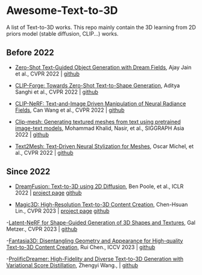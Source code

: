 # Awesome-Text-to-3D

A list of Text-to-3D works. This repo mainly contain the 3D learning from 2D priors model (stable diffusion, CLIP...) works.

## Before 2022
- [Zero-Shot Text-Guided Object Generation with Dream Fields](https://arxiv.org/abs/2112.01455), Ajay Jain et al., CVPR 2022 | [github](https://github.com/google-research/google-research/tree/master/dreamfields)

- [CLIP-Forge: Towards Zero-Shot Text-to-Shape Generation](https://arxiv.org/abs/2110.02624), Aditya Sanghi et al., CVPR 2022 | [github](https://github.com/AutodeskAILab/Clip-Forge)

- [CLIP-NeRF: Text-and-Image Driven Manipulation of Neural Radiance Fields](https://arxiv.org/abs/2112.05139), Can Wang et al., CVPR 2022 |  [github](https://github.com/cassiePython/CLIPNeRF)

- [Clip-mesh: Generating textured meshes from text using pretrained image-text models](https://dl.acm.org/doi/abs/10.1145/3550469.3555392), Mohammad Khalid, Nasir, et al., SIGGRAPH Asia 2022 | [github](https://github.com/NasirKhalid24/CLIP-Mesh)

- [Text2Mesh: Text-Driven Neural Stylization for Meshes](https://arxiv.org/abs/2112.03221), Oscar Michel, et al., CVPR 2022 | [github](https://github.com/threedle/text2mesh)

## Since 2022

- [DreamFusion: Text-to-3D using 2D Diffusion](https://arxiv.org/abs/2209.14988), Ben Poole, et al., ICLR 2022 | [project page](https://dreamfusion3d.github.io/) [github](https://github.com/threestudio-project/threestudio)

- [Magic3D: High-Resolution Text-to-3D Content Creation](https://arxiv.org/abs/2211.10440), Chen-Hsuan Lin., CVPR 2023 | [project page](https://research.nvidia.com/labs/dir/magic3d/) [github](https://github.com/threestudio-project/threestudio)

-[Latent-NeRF for Shape-Guided Generation of 3D Shapes and Textures](https://arxiv.org/abs/2211.07600), Gal Metzer., CVPR 2023 | [github](https://github.com/eladrich/latent-nerf)

-[Fantasia3D: Disentangling Geometry and Appearance for High-quality Text-to-3D Content Creation](https://arxiv.org/abs/2303.13873), Rui Chen., ICCV 2023 | [github](https://github.com/Gorilla-Lab-SCUT/Fantasia3D)

-[ProlificDreamer: High-Fidelity and Diverse Text-to-3D Generation with Variational Score Distillation](https://arxiv.org/abs/2305.16213), Zhengyi Wang., | [github](https://github.com/threestudio-project/threestudio)
